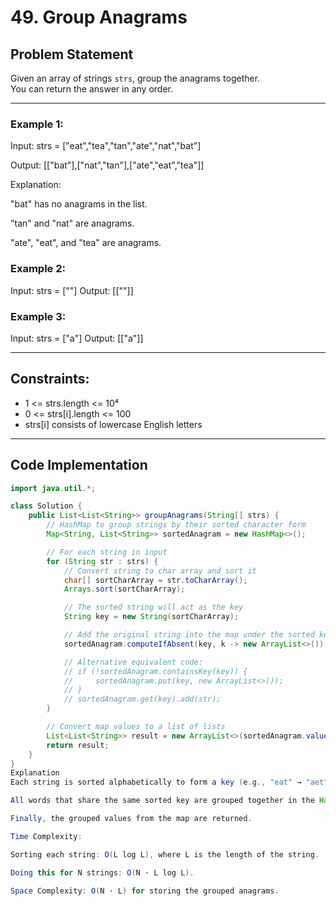 # 49. Group Anagrams

## Problem Statement

Given an array of strings `strs`, group the anagrams together.  
You can return the answer in any order.

---

### Example 1:

Input: strs = ["eat","tea","tan","ate","nat","bat"]

Output: [["bat"],["nat","tan"],["ate","eat","tea"]]

Explanation:

"bat" has no anagrams in the list.

"tan" and "nat" are anagrams.

"ate", "eat", and "tea" are anagrams.

### Example 2:

Input: strs = [""]
Output: [[""]]

### Example 3:

Input: strs = ["a"]
Output: [["a"]]

---

## Constraints:

- 1 <= strs.length <= 10⁴
- 0 <= strs[i].length <= 100
- strs[i] consists of lowercase English letters

---

## Code Implementation

```java
import java.util.*;

class Solution {
    public List<List<String>> groupAnagrams(String[] strs) {
        // HashMap to group strings by their sorted character form
        Map<String, List<String>> sortedAnagram = new HashMap<>();

        // For each string in input
        for (String str : strs) {
            // Convert string to char array and sort it
            char[] sortCharArray = str.toCharArray();
            Arrays.sort(sortCharArray);

            // The sorted string will act as the key
            String key = new String(sortCharArray);

            // Add the original string into the map under the sorted key
            sortedAnagram.computeIfAbsent(key, k -> new ArrayList<>()).add(str);

            // Alternative equivalent code:
            // if (!sortedAnagram.containsKey(key)) {
            //     sortedAnagram.put(key, new ArrayList<>());
            // }
            // sortedAnagram.get(key).add(str);
        }

        // Convert map values to a list of lists
        List<List<String>> result = new ArrayList<>(sortedAnagram.values());
        return result;
    }
}
Explanation
Each string is sorted alphabetically to form a key (e.g., "eat" → "aet").

All words that share the same sorted key are grouped together in the HashMap.

Finally, the grouped values from the map are returned.

Time Complexity:

Sorting each string: O(L log L), where L is the length of the string.

Doing this for N strings: O(N · L log L).

Space Complexity: O(N · L) for storing the grouped anagrams.
```

